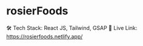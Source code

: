 # rosierFoods
🛠️ Tech Stack: React JS, Tailwind, GSAP  🔴 Live Link:  https://rosierfoods.netlify.app/

